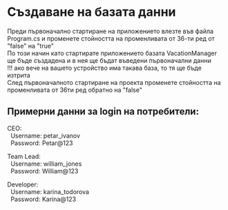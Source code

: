 # Създаване на базата данни
Преди първоначално стартиране на приложението влезте във файла Program.cs и променете стойността на променливата от 36-ти ред от "false" на "true" <br />
По този начин като стартирате приложението базата VacationManager ще бъде създадена и в нея ще бъдат въведени първоначални данни <br />
!!! ако вече на вашето устройство има такава база, то тя ще бъде изтрита <br />
След първоначалното стартиране на проекта променете стойността на променливата от 36ти ред обратно на "false" <br />

## Примерни данни за login на потребители:
CEO: \
&nbsp;  Username: petar_ivanov \
&nbsp;  Password: Petar@123
  
Team Lead: \
&nbsp;  Username: william_jones \
&nbsp;  Password: William@123
  
Developer: \
&nbsp;  Username: karina_todorova \
&nbsp;  Password: Karina@123
